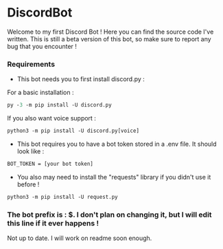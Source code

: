 # DiscordBot

Welcome to my first Discord Bot ! Here you can find the source code I've written. This is still a beta version of this bot, so make sure to report any bug that you encounter !


### Requirements

- This bot needs you to first install discord.py :

For a basic installation :

```ps
py -3 -m pip install -U discord.py
```
If you also want voice support : 

```ps
python3 -m pip install -U discord.py[voice]
```

- This bot requires you to have a bot token stored in a .env file. It should look like :

```txt
BOT_TOKEN = [your bot token]
```

- You also may need to install the "requests" library if you didn't use it before !

```ps
python3 -m pip install -U request.py
```

### **The bot prefix is : $. I don't plan on changing it, but I will edit this line if it ever happens !**




Not up to date. I will work on readme soon enough.
